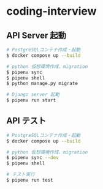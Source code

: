 # coding-interview

## API Server 起動

```bash
# PostgreSQLコンテナ作成・起動
$ docker compose up --build

# python 仮想環境作成、migration
$ pipenv sync
$ pipenv shell
$ python manage.py migrate

# Django server 起動
$ pipenv run start
```

## API テスト

```bash
# PostgreSQLコンテナ作成・起動
$ docker compose up --build

# python 仮想環境作成、migration
$ pipenv sync --dev
$ pipenv shell

# テスト実行
$ pipenv run test
```
